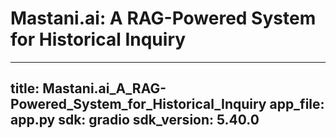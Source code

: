 # Mastani.ai: A RAG-Powered System for Historical Inquiry
---
title: Mastani.ai_A_RAG-Powered_System_for_Historical_Inquiry
app_file: app.py
sdk: gradio
sdk_version: 5.40.0
---

